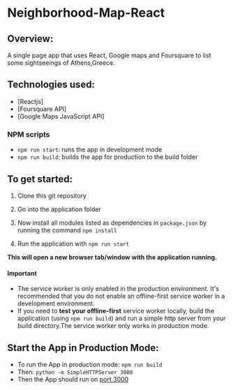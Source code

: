 # Neighborhood-Map-React

## Overview:

A single page app that uses React, Google maps and Foursquare to list some sightseeings of Athens,Greece.

## Technologies used:

* [Reactjs]
* [Foursquare API]
* [Google Maps JavaScript API]

### NPM scripts

- `npm run start`: runs the app in development mode
- `npm run build`: builds the app for production to the build folder

## To get started:

1. Clone this git repository

2. Go into the application folder

3. Now install all modules listed as dependencies in `package.json` by running the command `npm install`

4. Run the application with `npm run start`

**This will open a new browser tab/window with the application running.**

#### Important 

- The service worker is only enabled in the production environment. It's recommended that you do not enable an offline-first service worker in a development environment.
- If you need to **test your offline-first** service worker locally, build the application (using `npm run build`) and run a simple http server from your build directory.The service worker only works in production mode.

## Start the App in Production Mode:
* To run the App in production mode:
	`npm run build`
* Then:
	`python -m SimpleHTTPServer 3000`
* Then the App should run on [port 3000](http://localhost:3000)